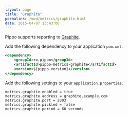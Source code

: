 ```yaml
---
layout: page
title: "Graphite"
permalink: /mod/metrics/graphite.html
date: 2015-04-07 13:43:08
---
```


Pippo supports reporting to [Graphite](https://github.com/graphite-project).

Add the following dependency to your application `pom.xml`.

```xml
<dependency>
    <groupId>ro.pippo</groupId>
    <artifactId>pippo-metrics-graphite</artifactId>
    <version>${pippo.version}</version>
</dependency>
```

Add the following settings to your `application.properties`.

```properties
metrics.graphite.enabled = true
metrics.graphite.address = graphite.example.com
metrics.graphite.port = 2003
metrics.graphite.pickled = false
metrics.graphite.period = 60 seconds
```
